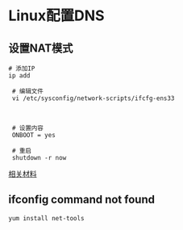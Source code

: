 # Linux配置DNS

## 设置NAT模式

```
# 添加IP
ip add

 # 编辑文件
 vi /etc/sysconfig/network-scripts/ifcfg-ens33
 

 
 # 设置内容
 ONBOOT = yes
 
 # 重启
 shutdown -r now
```


[相关材料](https://blog.csdn.net/jasonhector/article/details/78657532)

## ifconfig command not found
```
yum install net-tools
```

